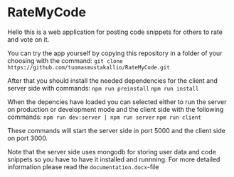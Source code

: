 # RateMyCode

Hello this is a web application for posting code snippets for others to rate and vote on it.

You can try the app yourself by copying this repository in a folder of your choosing with the command:
`git clone https://github.com/tuomasmustakallio/RateMyCode.git`

After that you should install the needed dependencies for the client and server side with commands:
`npm run preinstall`
`npm run install`

When the depencies have loaded you can selected either to run the server on production or development mode and the client side with the following commands:
`npm run dev:server | npm run server`
`npm run client`

These commands will start the server side in port 5000 and the client side on port 3000.

Note that the server side uses mongodb for storing user data and code snippets so you have to have it installed and runnning.
For more detailed information please read the `documentation.docx`-file

